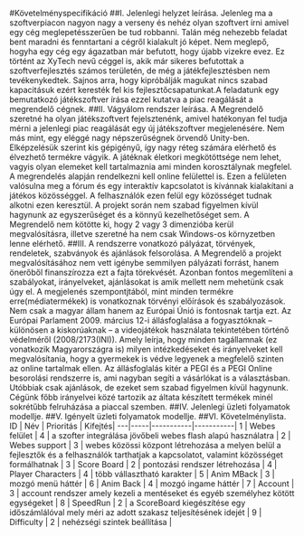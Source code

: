 ﻿#Követelményspecifikáció
##I. Jelenlegi helyzet leírása.
Jelenleg ma a szoftverpiacon nagyon nagy a verseny és nehéz olyan szoftvert írni amivel egy cég meglepetésszerűen be tud robbanni. Talán még nehezebb feladat bent maradni és fenntartani a cégről kialakult jó képet. Nem meglepő, hogyha egy cég egy ágazatban már befutott, hogy újabb vizekre evez. Ez történt az XyTech nevű céggel is, akik már sikeres befutottak a szoftverfejlesztés számos területén, de még a játékfejlesztésben nem tevékenykedtek. Sajnos arra, hogy kipróbálják magukat nincs szabad kapacitásuk ezért keresték fel kis fejlesztőcsapatunkat.A feladatunk egy bemutatkozó játékszoftver írása ezzel kutatva a piac reagálását a megrendelő cégnek.
##II. Vágyálom rendszer leírása.
A Megrendelő szeretné ha olyan játékszoftvert fejelsztenénk, amivel hatékonyan fel tudja mérni a jelenlegi piac reagálását egy új játékszoftver megjelenésére. Nem más mint, egy eléggé nagy népszerűségnek örvendő Unity-ben. Elképzelésük szerint kis gépigényű, így nagy réteg számára elérhető és élvezhető termékre vágyik. A játéknak életkori megkötöttsége nem lehet, vagyis olyan elemeket kell tartalmaznia ami minden korosztálynak megfelel.
A megrendelés alapján rendelkezni kell online felülettel is. Ezen a felületen valósulna meg a fórum és egy interaktív kapcsolatot is kívánnak kialakítani a játékos közösséggel. A felhasználók ezen felül egy közösséget tudnak alkotni ezen keresztül.
A projekt során nem szabad figyelmen kívül hagynunk az egyszerűséget és a könnyű kezelhetőséget sem. A Megrendelő nem kötötte ki, hogy 2 vagy 3 dimenzióba kerül megvalósításra, illetve szeretné ha nem csak Windows-os környzetben lenne elérhető.
##III. A rendszerre vonatkozó pályázat, törvények, rendeletek, szabványok és ajánlások felsorolása.
A Megrendelő a projekt megvalósításához nem vett igénybe semmilyen pályázati forrást, hanem önerőből finanszírozza ezt a fajta törekvését. Azonban fontos megemlíteni a szabályokat, irányelveket, ajánlásokat is amik mellett nem mehetünk csak úgy el.  A megjelenés szempontjtából, mint minden termékre erre(médiatermékek) is vonatkoznak törvényi előírások és szabályozások. Nem csak a magyar állam hanem az Európai Únió is fontosnak tartja ezt. Az Európai Parlament 2009. március 12-i állásfoglalása a fogyasztóknak – különösen a kiskorúaknak
– a videojátékok használata tekintetében történő védelméről (2008/2173(INI)). Amely leírja, hogy minden tagállamnak (ez vonatkozik Magyarországra is) milyen intézkedéseket és irányelveket kell megvalósítania, hogy a gyermekek is védve legyenek a megfelelő szinten az online tartalmak ellen. Az állásfoglalás kitér a PEGI és a PEGI Online besorolási rendszerre is, ami nagyban segíti a vásárlókat is a választásban. Utóbbiak csak ajánlások, de ezeket sem szabad figyelmen kívül hagynunk. Cégünk főbb irányelvei közé tartozik az áltata készített termékek minél sokrétűbb felruházása a piaccal szemben.
##IV. Jelenlegi üzleti folyamatok modellje.
##V. Igényelt üzleti folyamatok modellje.
##VI. Követelménylista.
ID | Név | Prioritás | Kifejtés|
---|-----|-----------|-----------|
1 | Webes felület | 4 | a szofter integrálása jövőbeli webes flash alapú használatra |
2 | Webes support | 3 | webes közössi központ létrehozása a melyen belül a fejlesztők és a felhasználók tarthatjak a kapcsolatot, valamint közösséget formálhatnak |
3 | Score Board	| 2	| pontozási rendszer létrehozása |
4 | Player Characters | 4 | több vállasztható karakter |
5 |	Anim MBack | 3 | mozgó menü háttér |
6 | Anim Back | 4 | mozgó ingame háttér |
7 | Account	| 3 | account rendszer amely kezeli a mentéseket és egyéb személyhez kötött egységeket |
8 | SpeedRun | 2 | a ScoreBoard kiegészítése egy időszámlálóval mely méri az adott szakasz teljesítésének idejét |
9 | Difficulty | 2 | nehézségi szintek beállítása |
